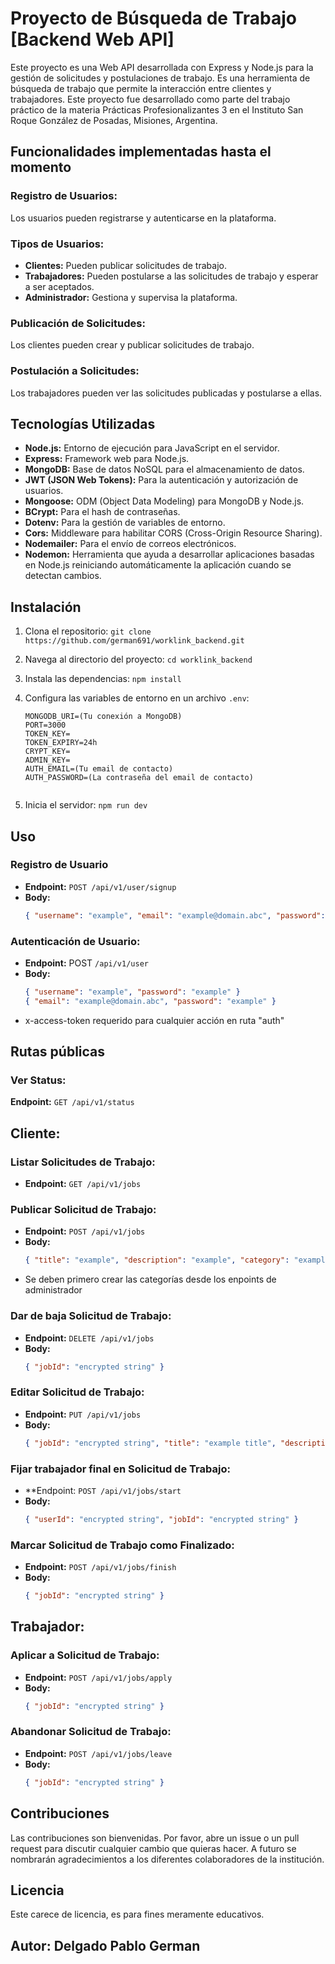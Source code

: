 # Proyecto de Búsqueda de Trabajo [Backend Web API]

Este proyecto es una Web API desarrollada con Express y Node.js para la
gestión de solicitudes y postulaciones de trabajo. Es una herramienta de
búsqueda de trabajo que permite la interacción entre clientes y
trabajadores. Este proyecto fue desarrollado como parte del trabajo
práctico de la materia Prácticas Profesionalizantes 3 en el Instituto
San Roque González de Posadas, Misiones, Argentina.

## Funcionalidades implementadas hasta el momento

### **Registro de Usuarios:** 
Los usuarios pueden registrarse y autenticarse en la plataforma.
### **Tipos de Usuarios:**
- **Clientes:** Pueden publicar solicitudes de trabajo.
- **Trabajadores:** Pueden postularse a las solicitudes de trabajo y esperar a ser aceptados.
- **Administrador:** Gestiona y supervisa la plataforma.
### **Publicación de Solicitudes:** 
Los clientes pueden crear y publicar solicitudes de trabajo.
### **Postulación a Solicitudes:** 
Los trabajadores pueden ver las solicitudes publicadas y postularse a ellas.

## Tecnologías Utilizadas

 - **Node.js:** Entorno de ejecución para JavaScript en el servidor.
 - **Express:** Framework web para Node.js.
 - **MongoDB:** Base de datos NoSQL para el almacenamiento de datos.
 - **JWT (JSON Web Tokens):** Para la autenticación y autorización de usuarios.
 - **Mongoose:** ODM (Object Data Modeling) para MongoDB y Node.js.
 - **BCrypt:** Para el hash de contraseñas.
 - **Dotenv:** Para la gestión de variables de entorno.
 - **Cors:** Middleware para habilitar CORS (Cross-Origin Resource Sharing).
 - **Nodemailer:** Para el envío de correos electrónicos.
 - **Nodemon:** Herramienta que ayuda a desarrollar aplicaciones basadas en Node.js reiniciando automáticamente la aplicación cuando se detectan cambios.

## Instalación

1.  Clona el repositorio:
    `git clone https://github.com/german691/worklink_backend.git`

2.  Navega al directorio del proyecto:
    `cd worklink_backend`

3.  Instala las dependencias:
    `npm install`

4.  Configura las variables de entorno en un archivo `.env`:
    ```env
    MONGODB_URI=(Tu conexión a MongoDB)
    PORT=3000
    TOKEN_KEY=
    TOKEN_EXPIRY=24h
    CRYPT_KEY=
    ADMIN_KEY=
    AUTH_EMAIL=(Tu email de contacto)
    AUTH_PASSWORD=(La contraseña del email de contacto)
    

6.  Inicia el servidor:
    `npm run dev`

## Uso

### Registro de Usuario

- **Endpoint:** `POST /api/v1/user/signup`
- **Body:**
  ```json
  { "username": "example", "email": "example@domain.abc", "password": "Example1$", "name": "example", "surname": "example", "birthdate": "1985-04-12T09:20:00Z" }

### Autenticación de Usuario:


- **Endpoint:** POST `/api/v1/user`
- **Body:**
  ```json
  { "username": "example", "password": "example" }
  { "email": "example@domain.abc", "password": "example" }
- x-access-token requerido para cualquier acción en ruta "auth"
  
## Rutas públicas

### Ver Status:
**Endpoint:** `GET /api/v1/status`

## Cliente:

### Listar Solicitudes de Trabajo:
- **Endpoint:** `GET /api/v1/jobs`

### Publicar Solicitud de Trabajo:
- **Endpoint:** `POST /api/v1/jobs`
- **Body:**
  ```json
  { "title": "example", "description": "example", "category": "example" }
  
- Se deben primero crear las categorías desde los enpoints de administrador

### Dar de baja Solicitud de Trabajo:
- **Endpoint:** `DELETE /api/v1/jobs`
- **Body:**
  ```json
  { "jobId": "encrypted string" }

### Editar Solicitud de Trabajo:
- **Endpoint:** `PUT /api/v1/jobs`
- **Body:**
  ```json
  { "jobId": "encrypted string", "title": "example title", "description": "example title description" }

### Fijar trabajador final en Solicitud de Trabajo:
- **Endpoint: `POST /api/v1/jobs/start`
- **Body:**
  ```json
  { "userId": "encrypted string", "jobId": "encrypted string" }    

### Marcar Solicitud de Trabajo como Finalizado:
- **Endpoint:** `POST /api/v1/jobs/finish`
- **Body:**
  ```json
  { "jobId": "encrypted string" }

## Trabajador:

### Aplicar a Solicitud de Trabajo:
- **Endpoint:** `POST /api/v1/jobs/apply`
- **Body:**
  ```json
  { "jobId": "encrypted string" }

### Abandonar Solicitud de Trabajo:
- **Endpoint:** `POST /api/v1/jobs/leave`
- **Body:**
  ```json
  { "jobId": "encrypted string" }

Contribuciones
--------------

Las contribuciones son bienvenidas. Por favor, abre un issue o un pull request para discutir cualquier cambio que quieras hacer.
A futuro se nombrarán agradecimientos a los diferentes colaboradores de la institución.

Licencia
--------

Este carece de licencia, es para fines meramente educativos.

## Autor: Delgado Pablo German